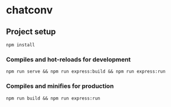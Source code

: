 # chatconv

## Project setup
```
npm install
```

### Compiles and hot-reloads for development
```
npm run serve && npm run express:build && npm run express:run
```

### Compiles and minifies for production
```
npm run build && npm run express:run
```
